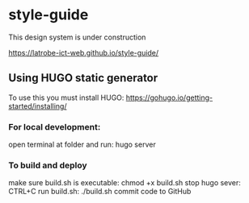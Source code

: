 # style-guide
This design system is under construction

https://latrobe-ict-web.github.io/style-guide/

## Using HUGO static generator
To use this you must install HUGO: https://gohugo.io/getting-started/installing/

### For local development:
open terminal at folder and run: hugo server

### To build and deploy
make sure build.sh is executable: chmod +x build.sh
stop hugo sever: CTRL+C
run build.sh: ./build.sh
commit code to GitHub
